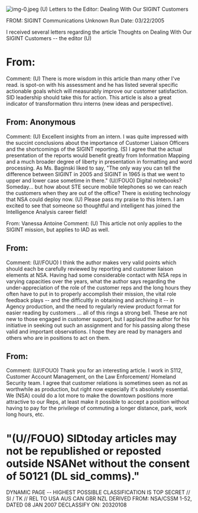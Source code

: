 ![img-0.jpeg](img-0.jpeg)
(U) Letters to the Editor: Dealing With Our SIGINT Customers

FROM: SIGINT Communications
Unknown
Run Date: 03/22/2005

I received several letters regarding the article Thoughts on Dealing With Our SIGINT Customers -- the editor (U)

# From: 

Comment: (U) There is more wisdom in this article than many other I've read. is spot-on with his assessment and he has listed several specific actionable goals which will measurably improve our customer satisfaction. SID leadership should take this for action. This article is also a great indicator of transformation thru interns (new ideas and perspective).

## From: Anonymous

Comment: (U) Excellent insights from an intern. I was quite impressed with the succint conclusions about the importance of Customer Liaison Officers and the shortcomings of the SIGINT reporting.
(S) I agree that the actual presentation of the reports would benefit greatly from Information Mapping and a much broader degree of liberty in presentation in formatting and word processing. As Ms. Baginski liked to say, "The only way you can tell the difference between SIGINT in 2005 and SIGINT in 1965 is that we went to upper and lower case sometime in there."
(U//FOUO) Digital notebooks? Someday... but how about STE secure mobile telephones so we can reach the customers when they are out of the office? There is existing technology that NSA could deploy now.
(U) Please pass my praise to this Intern. I am excited to see that someone so thoughtful and intelligent has joined the Intelligence Analysis career field!

From: Vanessa Antoine
Comment: (U) This article not only applies to the SIGINT mission, but applies to IAD as well.

## From: 

Comment: (U//FOUO) I think the author makes very valid points which should each be carefully reviewed by reporting and customer liaison elements at NSA. Having had some considerable contact with NSA reps in varying capacities over the years, what the author says regarding the under-appreciation of the role of the customer reps and the long hours they often have to put in to properly accomplish their mission, the vital role feedback plays -- and the difficultly in obtaining and archiving it -- in Agency production, and the need to regularly review product format for easier reading by customers ... all of this rings a strong bell. These are not new to those engaged in customer support, but I applaud the author for his initiative in seeking out such an assignment and for his passing along these valid and important observations. I hope they are read by managers and others who are in positions to act on them.

## From: 

Comment: (U//FOUO) Thank you for an interesting article. I work in S112, Customer Account
Management, on the Law Enforcement/ Homeland Security team. I agree that customer relations is sometimes seen as not as worthwhile as production, but right now especially it's absolutely essential. We (NSA) could do a lot more to make the downtown positions more attractive to our Reps, at least make it possible to accept a position without having to pay for the privilege of commuting a longer distance, park, work long hours, etc.

# "(U//FOUO) SIDtoday articles may not be republished or reposted outside NSANet without the consent of $\mathbf{5 0 1 2 1}$ (DL sid_comms)." 

DYNAMIC PAGE -- HIGHEST POSSIBLE CLASSIFICATION IS TOP SECRET // SI / TK // REL TO USA AUS CAN GBR NZL DERIVED FROM: NSA/CSSM 1-52, DATED 08 JAN 2007 DECLASSIFY ON: 20320108

